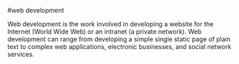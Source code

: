 #web development

Web development is the work involved in developing a website for the Internet (World Wide Web) or an intranet (a private network). 
Web development can range from developing a simple single static page of plain text to complex web applications, electronic businesses, and social network services.
